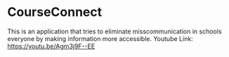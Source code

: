 # CourseConnect
This is an application that tries to eliminate misscommunication in schools everyone by making information more accessible.
Youtube Link: https://youtu.be/Agm3j9F--EE 
